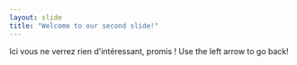 ```yaml
---
layout: slide
title: "Welcome to our second slide!"
---
```

Ici vous ne verrez rien d'intéressant, promis !
Use the left arrow to go back!
